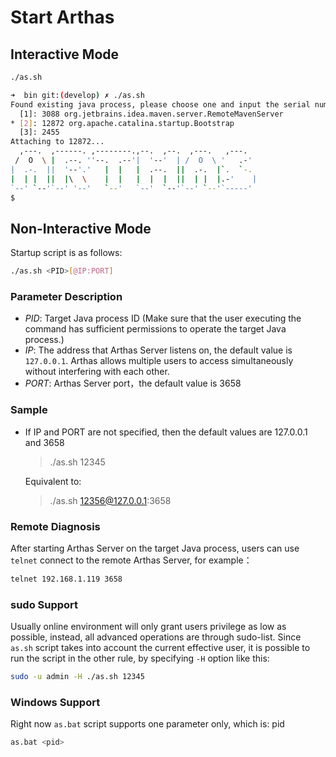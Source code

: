 Start Arthas
=====

## Interactive Mode

```bash
./as.sh
```

```bash
➜  bin git:(develop) ✗ ./as.sh
Found existing java process, please choose one and input the serial number of the process, eg : 1. Then hit RETURN.
  [1]: 3088 org.jetbrains.idea.maven.server.RemoteMavenServer
* [2]: 12872 org.apache.catalina.startup.Bootstrap
  [3]: 2455
Attaching to 12872...
  ,---.  ,------. ,--------.,--.  ,--.  ,---.   ,---.
 /  O  \ |  .--. ''--.  .--'|  '--'  | /  O  \ '   .-'
|  .-.  ||  '--'.'   |  |   |  .--.  ||  .-.  |`.  `-.
|  | |  ||  |\  \    |  |   |  |  |  ||  | |  |.-'    |
`--' `--'`--' '--'   `--'   `--'  `--'`--' `--'`-----'
$
```

## Non-Interactive Mode

Startup script is as follows:

```bash
./as.sh <PID>[@IP:PORT]
```

### Parameter Description

* *PID*: Target Java process ID (Make sure that the user executing the command has sufficient permissions to operate the target Java process.)
* *IP*: The address that Arthas Server listens on, the default value is `127.0.0.1`. Arthas allows multiple users to access simultaneously without interfering with each other.
* *PORT*: Arthas Server port，the default value is 3658

### Sample

* If IP and PORT are not specified, then the default values are 127.0.0.1 and 3658

	> ./as.sh 12345

	Equivalent to:
	
	> ./as.sh 12356@127.0.0.1:3658

### Remote Diagnosis

After starting Arthas Server on the target Java process, users can use `telnet` connect to the remote Arthas Server, for example：

```bash
telnet 192.168.1.119 3658
```
	
### sudo Support

Usually online environment will only grant users privilege as low as possible, instead, all advanced operations are through sudo-list. Since `as.sh` script takes into account the current effective user, it is possible to run the script in the other rule, by specifying `-H` option like this:

```bash
sudo -u admin -H ./as.sh 12345
```


### Windows Support

Right now `as.bat` script supports one parameter only, which is: pid

```bash
as.bat <pid>
```
